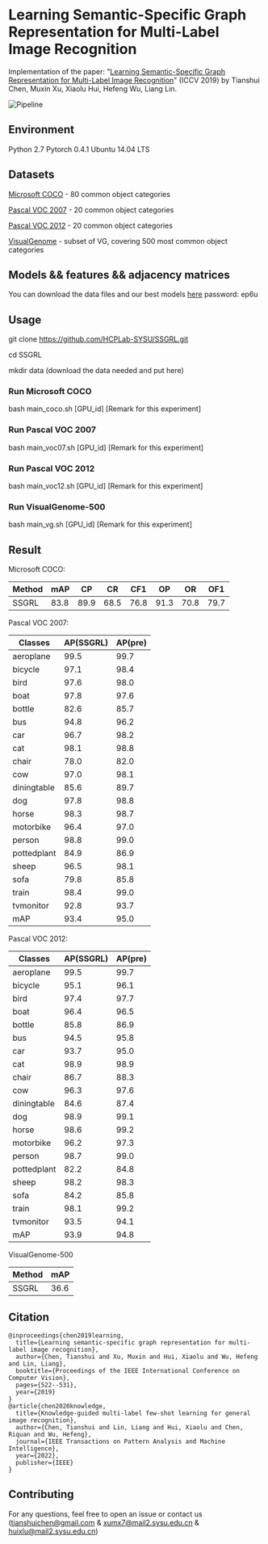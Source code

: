 # Learning Semantic-Specific Graph Representation for Multi-Label Image Recognition

Implementation of the paper: "[Learning Semantic-Specific Graph Representation for Multi-Label Image Recognition](https://arxiv.org/abs/1908.07325)" (ICCV 2019) by Tianshui Chen, Muxin Xu, Xiaolu Hui, Hefeng Wu, Liang Lin.


![Pipeline](./images//pipeline.png)


## Environment
Python 2.7
Pytorch 0.4.1
Ubuntu 14.04 LTS



## Datasets
[Microsoft COCO](http://cocodataset.org/#home) - 80 common object categories

[Pascal VOC 2007](http://host.robots.ox.ac.uk/pascal/VOC/voc2007/) - 20 common object categories

[Pascal VOC 2012](http://host.robots.ox.ac.uk/pascal/VOC/voc2012/) - 20 common object categories

[VisualGenome](https://visualgenome.org/) - subset of VG, covering 500 most common object categories


## Models && features && adjacency matrices
You can download the data files and our best models [here](https://pan.baidu.com/s/1OtPUX3QEbWkk6mYGv9fk1Q)
password: ep6u

## Usage
git clone https://github.com/HCPLab-SYSU/SSGRL.git

cd SSGRL

mkdir data  (download the data needed and put here)

### Run Microsoft COCO
bash main_coco.sh [GPU_id] [Remark for this experiment]
### Run Pascal VOC 2007
bash main_voc07.sh [GPU_id] [Remark for this experiment]
### Run Pascal VOC 2012
bash main_voc12.sh [GPU_id] [Remark for this experiment]
### Run VisualGenome-500
bash main_vg.sh [GPU_id] [Remark for this experiment]

## Result
Microsoft COCO:

|Method| mAP| CP|CR|CF1|OP|OR|OF1|
|---------|-------|-------|---------|-------|-------|---------|-------|
SSGRL|83.8|89.9|68.5|76.8|91.3|70.8|79.7|

Pascal VOC 2007:

| Classes       | AP(SSGRL)| AP(pre) |
|-------------|--------|--------|
|aeroplane|99.5|99.7|
|bicycle|97.1|98.4|
|bird|97.6|98.0|
|boat|97.8|97.6|
|bottle|82.6|85.7|
|bus|94.8|96.2|
|car|96.7|98.2|
|cat|98.1|98.8|
|chair|78.0|82.0|
|cow|97.0|98.1|
|diningtable|85.6|89.7|
|dog|97.8|98.8
|horse|98.3|98.7|
|motorbike|96.4|97.0|
|person|98.8|99.0|
|pottedplant|84.9|86.9|
|sheep|96.5|98.1|
|sofa|79.8|85.8|
|train|98.4|99.0|
|tvmonitor|92.8|93.7|
| mAP        | 93.4|95.0|

Pascal VOC 2012:

| Classes       | AP(SSGRL)| AP(pre) |
|-------------|--------|--------|
|aeroplane|99.5|99.7|
|bicycle|95.1|96.1|
|bird|97.4|97.7|
|boat|96.4|96.5|
|bottle|85.8|86.9|
|bus|94.5|95.8|
|car|93.7|95.0|
|cat|98.9|98.9|
|chair|86.7|88.3|
|cow|96.3|97.6|
|diningtable|84.6|87.4|
|dog|98.9| 99.1|
|horse|98.6|99.2|
|motorbike|96.2|97.3|
|person|98.7|99.0|
|pottedplant|82.2|84.8|
|sheep|98.2|98.3|
|sofa|84.2|85.8|
|train|98.1|99.2|
|tvmonitor|93.5|94.1|
| mAP        | 93.9|94.8|

VisualGenome-500

| Method      | mAP|
|-------------|--------|
|SSGRL|36.6|

## Citation
    @inproceedings{chen2019learning,
      title={Learning semantic-specific graph representation for multi-label image recognition},
      author={Chen, Tianshui and Xu, Muxin and Hui, Xiaolu and Wu, Hefeng and Lin, Liang},
      booktitle={Proceedings of the IEEE International Conference on Computer Vision},
      pages={522--531},
      year={2019}
    }
    @article{chen2020knowledge,
      title={Knowledge-guided multi-label few-shot learning for general image recognition},
      author={Chen, Tianshui and Lin, Liang and Hui, Xiaolu and Chen, Riquan and Wu, Hefeng},
      journal={IEEE Transactions on Pattern Analysis and Machine Intelligence},
      year={2022},
      publisher={IEEE}
    }


## Contributing
For any questions, feel free to open an issue or contact us (tianshuichen@gmail.com & xumx7@mail2.sysu.edu.cn & huixlu@mail2.sysu.edu.cn)







 











